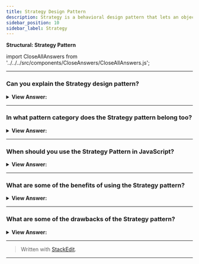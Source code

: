 ```yaml
---
title: Strategy Design Pattern
description: Strategy is a behavioral design pattern that lets an object alter its behavior when its internal state changes. It appears as if the object changed its class.
sidebar_position: 10
sidebar_label: Strategy
---
```


**Structural: Strategy Pattern**

import CloseAllAnswers from '../../../src/components/CloseAnswers/CloseAllAnswers.js';

<CloseAllAnswers />

---

### Can you explain the Strategy design pattern?

<details className='answer'>
  <summary>
    <strong>View Answer:</strong>
  </summary>
  <div>
    <div>
      <strong>Interview Response:</strong> The Strategy pattern encapsulates alternative algorithms (or strategies) for a particular task. It allows a method to be swapped out at runtime by any other method (Strategy) without the client realizing it. Essentially, Strategy is a group of algorithms that are interchangeable.<br/>
    </div>    
    <div>
</div><br />
  <div><strong className="codeExample">Code Example:</strong><br /><br />

<img src="/img/javascript-Strategy.jpg" /><br /><br />

**The objects participating in this pattern are:**

**Context** -- In example code: Shipping

- maintains a reference to the current Strategy object
- supports interface to allow clients to request Strategy calculations
- allows clients to change Strategy

**Strategy** -- In example code: UPS, USPS, Fedex

- implements the algorithm using the Strategy interface

<br/>

```js
let Shipping = function () {
  this.company = '';
};

Shipping.prototype = {
  setStrategy: function (company) {
    this.company = company;
  },

  calculate: function (package) {
    return this.company.calculate(package);
  },
};

let UPS = function () {
  this.calculate = function (package) {
    // calculations...
    return '$45.95';
  };
};

let USPS = function () {
  this.calculate = function (package) {
    // calculations...
    return '$39.40';
  };
};

let Fedex = function () {
  this.calculate = function (package) {
    // calculations...
    return '$43.20';
  };
};

function run() {
  let package = { from: '76712', to: '10012', weigth: 'lkg' };

  // the 3 strategies

  let ups = new UPS();
  let usps = new USPS();
  let fedex = new Fedex();

  let shipping = new Shipping();

  shipping.setStrategy(ups);
  console.log('UPS Strategy: ' + shipping.calculate(package));
  shipping.setStrategy(usps);
  console.log('USPS Strategy: ' + shipping.calculate(package));
  shipping.setStrategy(fedex);
  console.log('Fedex Strategy: ' + shipping.calculate(package));
}

run();

/*

OUTPUT:

UPS Strategy: $45.95
USPS Strategy: $39.40
Fedex Strategy: $43.20

*/
```

</div>
 </div>

</details>

---

### In what pattern category does the Strategy pattern belong too?

<details>
  <summary>
    <strong>View Answer:</strong>
  </summary>
  <div>
    <div>
      <strong>Interview Response:</strong> The Strategy pattern belongs to the Behavioral design pattern category.
    </div>
  </div>
</details>

---

### When should you use the Strategy Pattern in JavaScript?

<details>
  <summary>
    <strong>View Answer:</strong>
  </summary>
  <div>
    <div>
      <strong>Interview Response:</strong> When to Use the Strategy Pattern.
    </div>
    <br />
    <div></div>

- When you need to use several algorithms with different variations. You need create a concrete class to implement your algorithm (which can consist of a or some functions).
- When there are conditional statements around several related algorithms.
- When most of your classes have related behaviors.

<br />
  </div>
</details>

---

### What are some of the benefits of using the Strategy pattern?

<details>
  <summary>
    <strong>View Answer:</strong>
  </summary>
  <div>
    <div>
      <strong>Interview Response:</strong> Benefits of the Strategy Pattern
    </div>
    <br />
    <div></div>

- You can swap algorithms used inside an object at runtime.
- You can isolate the implementation details of an algorithm from the code that uses it.
- You can replace inheritance with composition.
- Open/Closed Principle. You can introduce new strategies without having to change the context.

<br />
  </div>
</details>

---

### What are some of the drawbacks of the Strategy pattern?

<details>
  <summary>
    <strong>View Answer:</strong>
  </summary>
  <div>
    <div>
      <strong>Interview Response:</strong> Drawbacks of the Strategy Pattern.
    </div>
    <br />
    <div></div>

- If you only have a couple of algorithms and they rarely change, there’s no real reason to overcomplicate the program with new classes and interfaces that come along with the pattern.
- Clients must be aware of the differences between strategies to be able to select a proper one.
- A lot of modern programming languages have functional type support that lets you implement different versions of an algorithm inside a set of anonymous functions. Then you could use these functions exactly as you’d have used the Strategy objects, but without bloating your code with extra classes and interfaces.

<br />
  </div>
</details>

---

> Written with [StackEdit](https://stackedit.io/).

---
